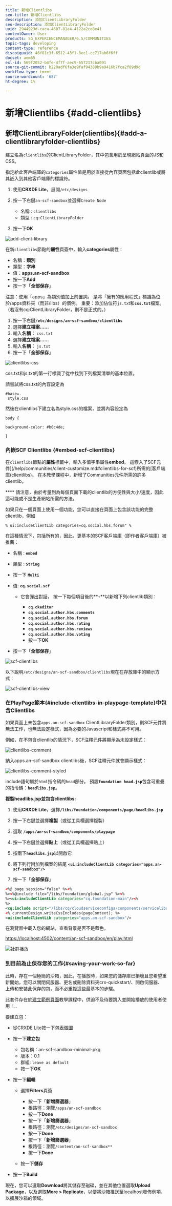 ```yaml
---
title: 新增Clientlibs
seo-title: 新增Clientlibs
description: 添加ClientLibraryFolder
seo-description: 添加ClientLibraryFolder
uuid: 2944923d-caca-4607-81a4-4122a2ce8e41
contentOwner: User
products: SG_EXPERIENCEMANAGER/6.5/COMMUNITIES
topic-tags: developing
content-type: reference
discoiquuid: 46f81c3f-6512-43f1-8ec1-cc717ab6f6ff
docset: aem65
exl-id: 569f2052-b4fe-4f7f-aec9-657217cba091
source-git-commit: b220adf6fa3e9faf94389b9a9416b7fca2f89d9d
workflow-type: tm+mt
source-wordcount: '687'
ht-degree: 1%

---
```


# 新增Clientlibs {#add-clientlibs}

## 新增ClientLibraryFolder(clientlibs){#add-a-clientlibraryfolder-clientlibs}

建立名為`clientlibs`的ClientLibraryFolder，其中包含用於呈現網站頁面的JS和CSS。

指定給此客戶端庫的`categories`屬性值是用於直接從內容頁面包括此clientlib或將其嵌入到其他客戶端庫的標識符。

1. 使用&#x200B;**CRXDE Lite**，展開`/etc/designs`

1. 按一下右鍵`an-scf-sandbox`並選擇`Create Node`

   * 名稱 : `clientlibs`
   * 類型 : `cq:ClientLibraryFolder`

1. 按一下&#x200B;**OK**

![add-client-library](assets/add-client-library.png)

在新`clientlibs`節點的&#x200B;**屬性**&#x200B;頁簽中，輸入&#x200B;**categories**&#x200B;屬性：

* 名稱：**類別**
* 類型：**字串**
* 值：**apps.an-scf-sandbox**
* 按一下&#x200B;**Add**
* 按一下「**全部保存**」

注意：使用「apps」為類別值加上前置詞。 是將「擁有的應用程式」標識為位於/apps資料夾（而非/libs）的慣例。  重要：添加佔位符`js.tx`t和&#x200B;**`css.txt`**&#x200B;檔案。 （若沒有cq:ClientLibraryFolder，則不是正式的。）

1. 按一下右鍵&#x200B;**`/etc/designs/an-scf-sandbox/clientlibs`**
1. 選擇&#x200B;**建立檔案……**
1. 輸入&#x200B;**名稱：** `css.txt`
1. 選擇&#x200B;**建立檔案……**
1. 輸入&#x200B;**名稱：** `js.txt`
1. 按一下「**全部保存**」

![clientlibs-css](assets/clientlibs-css.png)

css.txt和js.txt的第一行標識了從中找到下列檔案清單的基本位置。

請嘗試將css.txt的內容設定為

```
#base=.
 style.css
```

然後在clientlibs下建立名為style.css的檔案，並將內容設定為

`body {`

`background-color: #b0c4de;`

`}`

### 內嵌SCF Clientlibs {#embed-scf-clientlibs}

在`clientlibs`節點的&#x200B;**屬性**&#x200B;標籤中，輸入多值字串屬性&#x200B;**embed**。 這嵌入了SCF元件](/help/communities/client-customize.md#clientlibs-for-scf)所需的[客戶端庫(clientlibs)。 在本教學課程中，新增了Communities元件所需的許多clientlib。

**** 請注意，由於考量到為每個頁面下載的clientlib的方便性與大小/速度，因此這可能或不是生產網站所需的方法。

如果只在一個頁面上使用一個功能，您可以直接在頁面上包含該功能的完整clientlib，例如

`% ui:includeClientLib categories=cq.social.hbs.forum" %`

在這種情況下，包括所有的，因此，更基本的SCF客戶端庫（即作者客戶端庫）被推薦：

* 名稱 : **`embed`**
* 類型 : **`String`**
* 按一下 **`Multi`**
* 值: **`cq.social.scf`**

   * 它會彈出對話，
按一下每個項目後的**`+`**&#x200B;以新增下列clientlib類別：

      * **`cq.ckeditor`**
      * **`cq.social.author.hbs.comments`**
      * **`cq.social.author.hbs.forum`**
      * **`cq.social.author.hbs.rating`**
      * **`cq.social.author.hbs.reviews`**
      * **`cq.social.author.hbs.voting`**
      * 按一下&#x200B;**OK**

* 按一下「**全部保存**」

![scf-clientlibs](assets/scf-clientlibs.png)

以下說明`/etc/designs/an-scf-sandbox/clientlibs`現在在存放庫中的顯示方式：

![scf-clientlibs-view](assets/scf-clientlibs1.png)

### 在PlayPage範本{#include-clientlibs-in-playpage-template}中包含Clientlibs

如果頁面上未包含`apps.an-scf-sandbox` ClientLibraryFolder類別，則SCF元件將無法工作，也無法設定樣式，因為必要的Javascript和樣式將不可用。

例如，在不包含clientlib的情況下，SCF注釋元件將顯示為未設定樣式：

![clientlibs-comment](assets/clientlibs-comment.png)

納入apps.an-scf-sandbox clientlibs後，SCF注釋元件就會顯示樣式：

![clientlibs-comment-styled](assets/clientlibs-comment1.png)

include語句屬於`html`指令碼的`head`部分。 預設&#x200B;**`foundation head.jsp`**&#x200B;包含可重疊的指令碼：**`headlibs.jsp`**。

**複製headlibs.jsp並包含clientlibs:**

1. 使用&#x200B;**CRXDE Lite**，選擇&#x200B;**`/libs/foundation/components/page/headlibs.jsp`**

1. 按一下右鍵並選擇&#x200B;**複製**（或從工具欄選擇複製）
1. 選取 **`/apps/an-scf-sandbox/components/playpage`**
1. 按一下右鍵並選擇&#x200B;**貼上**（或從工具欄選擇貼上）
1. 按兩下&#x200B;**`headlibs.jsp`**&#x200B;以開啟它
1. 將下列行附加到檔案的結尾
   **`<ui:includeClientLib categories="apps.an-scf-sandbox"/>`**

1. 按一下「**全部保存**」

```xml
<%@ page session="false" %><%
%><%@include file="/libs/foundation/global.jsp" %><%
%><ui:includeClientLib categories="cq.foundation-main"/><%
%>
<cq:include script="/libs/cq/cloudserviceconfigs/components/servicelibs/servicelibs.jsp"/>
<% currentDesign.writeCssIncludes(pageContext); %>
<ui:includeClientLib categories="apps.an-scf-sandbox"/>
```

在瀏覽器中載入您的網站，查看背景是否不是藍色。

[https://localhost:4502/content/an-scf-sandbox/en/play.html](https://localhost:4502/content/an-scf-sandbox/en/play.html)

![社群播放](assets/community-play.png)

### 到目前為止保存您的工作{#saving-your-work-so-far}

此時，存在一個極簡的沙箱，因此，在播放時，如果您的儲存庫已損壞且您希望重新開始，您可以關閉伺服器、更名或刪除資料夾crx-quickstart/、開啟伺服器、上傳和安裝此保存的包，而不必重複這些最基本的步驟。

此套件存在於[建立範例頁面](/help/communities/create-sample-page.md)教學課程中，供迫不及待要跳入並開始播放的使用者使用！..

要建立包：

* 從CRXDE Lite按一下[包表徵圖](https://localhost:4502/crx/packmgr/)
* 按一下&#x200B;**建立包**

   * 包名稱：an-scf-sandbox-minimal-pkg
   * 版本：0.1
   * 群組: `leave as default`
   * 按一下&#x200B;**OK**

* 按一下&#x200B;**編輯**

   * 選擇&#x200B;**Filters**&#x200B;頁簽

      * 按一下「**新增篩選器**」
      * 根路徑：瀏覽`/apps/an-scf-sandbox`
      * 按一下&#x200B;**Done**
      * 按一下「**新增篩選器**」
      * 根路徑：瀏覽`/etc/designs/an-scf-sandbox`
      * 按一下&#x200B;**Done**
      * 按一下「**新增篩選器**」
      * 根路徑：瀏覽`/content/an-scf-sandbox**`
      * 按一下&#x200B;**Done**
   * 按一下&#x200B;**儲存**


* 按一下&#x200B;**Build**

現在，您可以選取&#x200B;**Download**&#x200B;將其儲存至磁碟，並在其他位置選取&#x200B;**Upload Package**，以及選取&#x200B;**More > Replicate**，以便將沙箱推送至localhost發佈例項，以擴展沙箱的領域。
